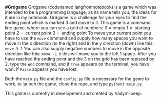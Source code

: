 **#Grdgame**
Grdgame (codenamed langfromnotebook) is a game which was intended to be a programming language, as its name tells you, the ideas for it are in my notebook.
Grdgame is a challenge for your eyes to find the ending point which is marked 3 and move to it.
This game is a command line game, where you can see a grid of numbers:
0 = empty
1 =  starting point
2 =  current point
3 =  ending point
To move your current point you have to use the `move` command and supply how many spaces you want to move in the x direction (to the right) and in the y direction (down)
like this: `move 3 2`
You can also supply negative numbers to move in the opposite direction 
like this: `move -1 0`
this will move you to the left 1 space.
After you have reached the ending point and the 3 on the grid has been replaced by 2, type the `end` command, and if `True` appears on the terminal, you have won.
If `False` appears you have lost.

Both the `main.py` file and the `config.py` file is necessary for the game to work, to launch the game, clone the repo, and type `python3 main.py`.

This game is currently in development and created by Vadym-beep.
